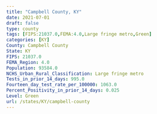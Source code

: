 ```yaml
---
title: "Campbell County, KY"
date: 2021-07-01
draft: false
type: county
tags: [FIPS:21037.0,FEMA:4.0,Large fringe metro,Green]
categories: [KY]
County: Campbell County
State: KY
FIPS: 21037.0
FEMA_Region: 4.0
Population: 93584.0
NCHS_Urban_Rural_Classification: Large fringe metro
Tests_in_prior_14_days: 995.0
Fourteen_day_test_rate_per_100000: 1063.0
Percent_Positivity_in_prior_14_days: 0.025
Level: Green
url: /states/KY/campbell-county
---
```



